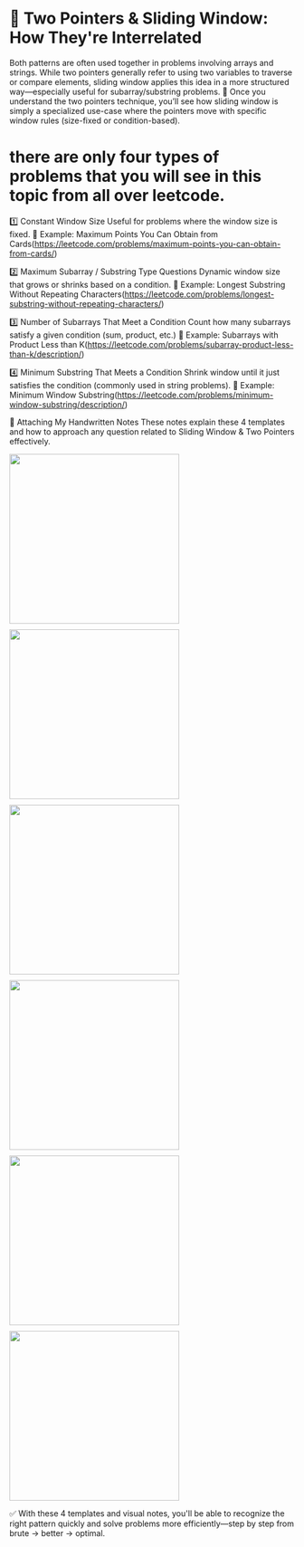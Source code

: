 # 🔄 Two Pointers & Sliding Window: How They're Interrelated
Both patterns are often used together in problems involving arrays and strings. While two pointers generally refer to using two variables to traverse or compare elements, sliding window applies this idea in a more structured way—especially useful for subarray/substring problems.
🧠 Once you understand the two pointers technique, you’ll see how sliding window is simply a specialized use-case where the pointers move with specific window rules (size-fixed or condition-based).

# there are only four types of problems that you will see in this topic from all over leetcode.
1️⃣ Constant Window Size
Useful for problems where the window size is fixed.
📘 Example: Maximum Points You Can Obtain from Cards(https://leetcode.com/problems/maximum-points-you-can-obtain-from-cards/)

2️⃣ Maximum Subarray / Substring Type Questions
Dynamic window size that grows or shrinks based on a condition.
📘 Example: Longest Substring Without Repeating Characters(https://leetcode.com/problems/longest-substring-without-repeating-characters/)

3️⃣ Number of Subarrays That Meet a Condition
Count how many subarrays satisfy a given condition (sum, product, etc.)
📘 Example: Subarrays with Product Less than K(https://leetcode.com/problems/subarray-product-less-than-k/description/)

4️⃣ Minimum Substring That Meets a Condition
Shrink window until it just satisfies the condition (commonly used in string problems).
📘 Example: Minimum Window Substring(https://leetcode.com/problems/minimum-window-substring/description/)

📸 Attaching My Handwritten Notes
These notes explain these 4 templates and how to approach any question related to Sliding Window & Two Pointers effectively.

<div style="display: flex; flex-wrap: wrap; gap: 10px;"> <img src="https://github.com/user-attachments/assets/62dd5c5f-b7d8-4a17-a417-f14364067579" width="300"/> <img src="https://github.com/user-attachments/assets/22238782-57ff-45c3-922a-807757c7fee4" width="300"/> <img src="https://github.com/user-attachments/assets/1091faf7-0908-41c5-898c-a40ee6f18032" width="300"/> <img src="https://github.com/user-attachments/assets/52a95a95-9f81-43fc-9e6b-2b45c17e514d" width="300"/> <img src="https://github.com/user-attachments/assets/e33ae3cb-e06e-4a5e-a9dd-f1b97f697356" width="300"/> <img src="https://github.com/user-attachments/assets/eb754b68-3801-409e-8c74-a176f084a271" width="300"/> </div>

✅ With these 4 templates and visual notes, you'll be able to recognize the right pattern quickly and solve problems more efficiently—step by step from brute → better → optimal.
